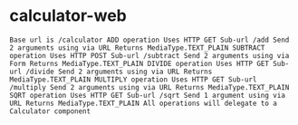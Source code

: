 # calculator-web

`Base url is /calculator
ADD operation
Uses HTTP GET
Sub-url /add
Send 2 arguments using via URL
Returns MediaType.TEXT_PLAIN
SUBTRACT operation
Uses HTTP POST
Sub-url /subtract
Send 2 arguments using via Form
Returns MediaType.TEXT_PLAIN
DIVIDE operation
Uses HTTP GET
Sub-url /divide
Send 2 arguments using via URL
Returns MediaType.TEXT_PLAIN
MULTIPLY operation
Uses HTTP GET
Sub-url /multiply
Send 2 arguments using via URL
Returns MediaType.TEXT_PLAIN
SQRT operation
Uses HTTP GET
Sub-url /sqrt
Send 1 argument using via URL
Returns MediaType.TEXT_PLAIN
All operations will delegate to a Calculator component
`